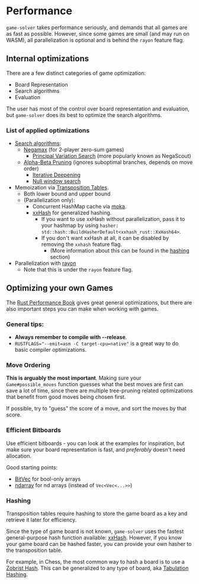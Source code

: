 # Performance

`game-solver` takes performance seriously, and demands that all games are as fast as possible.
However, since some games are small (and may run on WASM), all parallelization is optional
and is behind the `rayon` feature flag.

## Internal optimizations

There are a few distinct categories of game optimization:
- Board Representation
- Search algorithms
- Evaluation

The user has most of the control over board representation and evaluation, but `game-solver` does its best to optimize the search algorithms.

### List of applied optimizations

- [Search algorithms](https://en.wikipedia.org/wiki/Search_algorithm):
  - [Negamax](https://en.wikipedia.org/wiki/Negamax) (for 2-player zero-sum games)
    - [Principal Variation Search](https://en.wikipedia.org/wiki/Principal_variation_search) (more popularly known as NegaScout)
  - [Alpha-Beta Pruning](https://en.wikipedia.org/wiki/Alpha%E2%80%93beta_pruning) (ignores suboptimal branches, depends on move order)
      - [Iterative Deepening](https://en.wikipedia.org/wiki/Iterative_deepening_depth-first_search)
      - [Null window search](https://www.chessprogramming.org/Null_Window)
- Memoization via [Transposition Tables](https://en.wikipedia.org/wiki/Transposition_table).
    - Both lower bound and upper bound
    - (Parallelization only):
      - Concurrent HashMap cache via [moka](https://github.com/moka-rs/moka).
      - [xxHash](https://github.com/Cyan4973/xxHash) for generalized hashing.
        - If you want to use xxHash without parallelization, pass it to your hashmap by using `hasher: std::hash::BuildHasherDefault<xxhash_rust::XxHash64>`.
        - If you don't want xxHash at all, it can be disabled by removing the `xxhash` feature flag.
          - (More information about this can be found in the [hashing](#hashing) section)
- Parallelization with [rayon](https://github.com/rayon-rs/rayon)
    - Note that this is under the `rayon` feature flag.

## Optimizing your own Games

The [Rust Performance Book](https://nnethercote.github.io/perf-book/) gives great general optimizations, but there are also important steps you can make when working with games.

### General tips:

- **Always remember to compile with --release**.
- `RUSTFLAGS="--emit=asm -C target-cpu=native"` is a great way to do basic compiler optimizations.

### Move Ordering

**This is arguably the most important**.
Making sure your `Game#possible_moves` function guesses what the best moves are first
can save a lot of time, since there are multiple tree-pruning related optimizations
that benefit from good moves being chosen first.

If possible, try to "guess" the score of a move, and sort the moves by that score.

### Efficient Bitboards

Use efficient bitboards - you can look at the examples for inspiration, but make sure your board representation is fast, and *preferably* doesn't need allocation.

Good starting points:
- [BitVec](https://github.com/ferrilab/bitvec) for bool-only arrays
- [ndarray](https://github.com/rust-ndarray/ndarray) for nd arrays (instead of `Vec<Vec<...>>`)

### Hashing

Transposition tables require hashing to store the game board as a key and retrieve it later for efficiency.

Since the type of game board is not known, `game-solver` uses the fastest general-purpose hash function available: [xxHash](https://github.com/Cyan4973/xxHash).
However, if you know your game board can be hashed faster, you can provide your own hasher to the transposition table.

For example, in Chess, the most common way to hash a board is to use a [Zobrist Hash](https://en.wikipedia.org/wiki/Zobrist_hashing).
This can be generalized to any type of board, aka [Tabulation Hashing](https://en.wikipedia.org/wiki/Tabulation_hashing).
